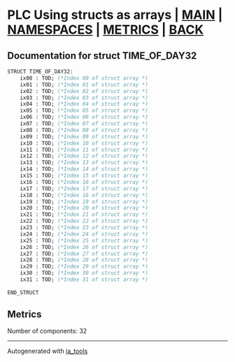 # PLC Using structs as arrays | [MAIN] | [NAMESPACES] | [METRICS] | [BACK]  

## Documentation for struct TIME_OF_DAY32  

```pascal
STRUCT TIME_OF_DAY32:
    ix00 : TOD; (*Index 00 of struct array *)
    ix01 : TOD; (*Index 01 of struct array *)
    ix02 : TOD; (*Index 02 of struct array *)
    ix03 : TOD; (*Index 03 of struct array *)
    ix04 : TOD; (*Index 04 of struct array *)
    ix05 : TOD; (*Index 05 of struct array *)
    ix06 : TOD; (*Index 06 of struct array *)
    ix07 : TOD; (*Index 07 of struct array *)
    ix08 : TOD; (*Index 08 of struct array *)
    ix09 : TOD; (*Index 09 of struct array *)
    ix10 : TOD; (*Index 10 of struct array *)
    ix11 : TOD; (*Index 11 of struct array *)
    ix12 : TOD; (*Index 12 of struct array *)
    ix13 : TOD; (*Index 13 of struct array *)
    ix14 : TOD; (*Index 14 of struct array *)
    ix15 : TOD; (*Index 15 of struct array *)
    ix16 : TOD; (*Index 16 of struct array *)
    ix17 : TOD; (*Index 17 of struct array *)
    ix18 : TOD; (*Index 18 of struct array *)
    ix19 : TOD; (*Index 19 of struct array *)
    ix20 : TOD; (*Index 20 of struct array *)
    ix21 : TOD; (*Index 21 of struct array *)
    ix22 : TOD; (*Index 22 of struct array *)
    ix23 : TOD; (*Index 23 of struct array *)
    ix24 : TOD; (*Index 24 of struct array *)
    ix25 : TOD; (*Index 25 of struct array *)
    ix26 : TOD; (*Index 26 of struct array *)
    ix27 : TOD; (*Index 27 of struct array *)
    ix28 : TOD; (*Index 28 of struct array *)
    ix29 : TOD; (*Index 29 of struct array *)
    ix30 : TOD; (*Index 30 of struct array *)
    ix31 : TOD; (*Index 31 of struct array *)
  
END_STRUCT
```

## Metrics  

Number of components: 32  

---
Autogenerated with [ia_tools](https://github.com/tkucic/ia_tools)  

[MAIN]: ../../../../index_st.md
[NAMESPACES]: ../../nsList_st.md
[METRICS]: ../../../metrics_st.md
[BACK]: ../nsMain_st.md
